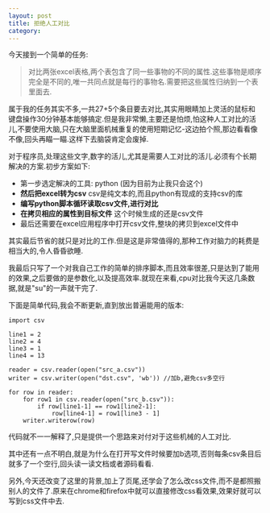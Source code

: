 ```yaml
---
layout: post
title: 拒绝人工对比
category: 
---
```


今天接到一个简单的任务:

>对比两张excel表格,两个表包含了同一些事物的不同的属性.这些事物是顺序完全是不同的,唯一共同点就是每行的事物名.需要把这些属性归纳到一个表里面去.

属于我的任务其实不多,一共27+5个条目要去对比,其实用眼睛加上灵活的鼠标和键盘操作30分钟基本能够搞定.但是我非常懒,主要还是怕烦,怕这种人工对比的活儿,不要使用大脑,只在大脑里面机械重复的使用短期记忆-这边拍个照,那边看看像不像,回头再瞄一瞄.这样下去脑袋肯定会废掉.

对于程序员,处理这些文字,数字的活儿,尤其是需要人工对比的活儿.必须有个长期解决的方案.初步方案如下:

* 第一步选定解决的工具: python (因为目前为止我只会这个)
* **然后把excel转为csv** csv是纯文本的,而且python有现成的支持csv的库
* **编写python脚本循环读取csv文件,进行对比**
* **在拷贝相应的属性到目标文件** 这个时候生成的还是csv文件
* 最后还需要在excel应用程序中打开csv文件,整块的拷贝到excel文件中

其实最后节省的就只是对比的工作.但是这是非常值得的,那种工作对脑力的耗费是相当大的,令人昏昏欲睡.

我最后只写了一个对我自己工作的简单的排序脚本,而且效率很差,只是达到了能用的效果,之后要做的是参数化,以及提高效率.就现在来看,cpu对比我今天这几条数据,就是"su"的一声就干完了.

下面是简单代码,我会不断更新,直到放出普遍能用的版本:

    import csv
    
    line1 = 2
    line2 = 4
    line3 = 1
    line4 = 13
    
    reader = csv.reader(open("src_a.csv"))
    writer = csv.writer(open("dst.csv", 'wb')) //加b,避免csv多空行
    
    for row in reader:
        for row1 in csv.reader(open("src_b.csv")):
            if row[line1-1] == row1[line2-1]:
                row[line4-1] = row1[line3 - 1]
        writer.writerow(row)

代码就不一一解释了,只是提供一个思路来对付对于这些机械的人工对比.

其中还有一点不明白,就是为什么在打开写文件时候要加b选项,否则每条csv条目后就多了一个空行,回头读一读文档或者源码看看.

另外,今天还改变了这里的背景,加上了页尾,还学会了怎么改css文件,而不是都照搬别人的文件了.原来在chrome和firefox中就可以直接修改css看效果,效果好就可以写到css文件中去.

